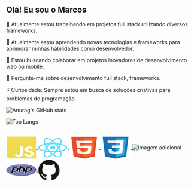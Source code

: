 ## Olá! Eu sou o Marcos

🔭 Atualmente estou trabalhando em projetos full stack utilizando diversos frameworks.

🌱 Atualmente estou aprendendo novas tecnologias e frameworks para aprimorar minhas habilidades como desenvolvedor.

👯 Estou buscando colaborar em projetos inovadores de desenvolvimento web ou mobile.

💬 Pergunte-me sobre desenvolvimento full stack, frameworks.

⚡ Curiosidade: Sempre estou em busca de soluções criativas para problemas de programação.

![Anurag's GitHub stats](https://github-readme-stats.vercel.app/api?username=Souzax007&theme=neon&show_icons=true)

![Top Langs](https://github-readme-stats.vercel.app/api/top-langs/?username=Souzax007&layout=compact&title_color=00FFFF&text_color=ff449f&bg_color=000000&icon_color=00FF00&border_color=FF00FF)

<div dir="auto"><br>
 
  <a target="_blank" rel="noopener noreferrer nofollow" href="https://raw.githubusercontent.com/devicons/devicon/master/icons/javascript/javascript-plain.svg">
    <img align="center" alt="Rafa-Js" height="60" width="80" src="https://raw.githubusercontent.com/devicons/devicon/master/icons/javascript/javascript-plain.svg" style="max-width: 100%;">
  </a>
  
  <a target="_blank" rel="noopener noreferrer nofollow" href="https://raw.githubusercontent.com/devicons/devicon/master/icons/react/react-original.svg">
    <img align="center" alt="Rafa-React" height="60" width="80" src="https://raw.githubusercontent.com/devicons/devicon/master/icons/react/react-original.svg" style="max-width: 100%;">
  </a>
  
  
  <a target="_blank" rel="noopener noreferrer nofollow" href="https://raw.githubusercontent.com/devicons/devicon/master/icons/html5/html5-original.svg">
    <img align="center" alt="Rafa-HTML" height="60" width="80" src="https://raw.githubusercontent.com/devicons/devicon/master/icons/html5/html5-original.svg" style="max-width: 100%;">
  </a>

  
  <a target="_blank" rel="noopener noreferrer nofollow" href="https://raw.githubusercontent.com/devicons/devicon/master/icons/css3/css3-original.svg">
    <img align="center" alt="Rafa-CSS" height="60" width="80" src="https://raw.githubusercontent.com/devicons/devicon/master/icons/css3/css3-original.svg" style="max-width: 100%;">
  </a>
  
  <img align="center" alt="Imagem adicional" height="60" width="60" src="https://imgs.search.brave.com/5CxHoEDvdeBPF_qlHhQH7kM47P0MFdkFMF1P2JFcoyc/rs:fit:860:0:0:0/g:ce/aHR0cHM6Ly9jZG4t/aWNvbnMtcG5nLmZy/ZWVwaWsuY29tLzI1/Ni8xNDk1Ny8xNDk1/NzUwNy5wbmc_c2Vt/dD1haXNfaHlicmlk" style="max-width: 100%;">
</div>

<a target="_blank" rel="noopener noreferrer nofollow" href="https://raw.githubusercontent.com/devicons/devicon/master/icons/php/php-original.svg">
  <img align="center" alt="Rafa-PHP" height="60" width="80" src="https://raw.githubusercontent.com/devicons/devicon/master/icons/php/php-original.svg" style="max-width: 100%;">
</a>

<a target="_blank" rel="noopener noreferrer nofollow" href="https://github.com">
  <img align="center" alt="GitHub" height="60" width="60" src="https://raw.githubusercontent.com/devicons/devicon/master/icons/github/github-original.svg" style="max-width: 100%;">
</a>






